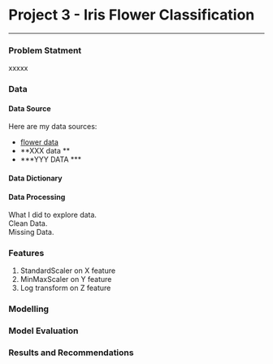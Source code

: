 # Project 3 - Iris Flower Classification

---

### Problem Statment

xxxxx

### Data

#### Data Source
Here are my data sources:
* [flower data](https://www.bbc.co.uk)
* **XXX data **
* ***YYY DATA ***

#### Data Dictionary

#### Data Processing

What I did to explore data.<br>
Clean Data. <br>
Missing Data.

### Features
1. StandardScaler on X feature
2. MinMaxScaler on Y feature
3. Log transform on Z feature

### Modelling

### Model Evaluation

### Results and Recommendations
